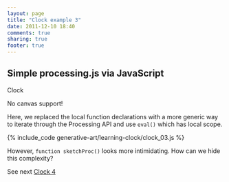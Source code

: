 ```yaml
---
layout: page
title: "Clock example 3"
date: 2011-12-10 18:40
comments: true
sharing: true
footer: true
---
```

<h2> Simple processing.js via JavaScript</h2>

Clock

<p><canvas id="canvas1" width="200" height="200">No canvas support!</canvas></p>

Here, we replaced the local function declarations with a more generic way to iterate through the Processing API and use `eval()` which has local scope.

{% include_code generative-art/learning-clock/clock_03.js %}

However, `function sketchProc()` looks more intimidating. How can we hide this complexity?

See next [Clock 4](clock_04.html)

<script type="text/javascript" src="clock_03.js"></script>

